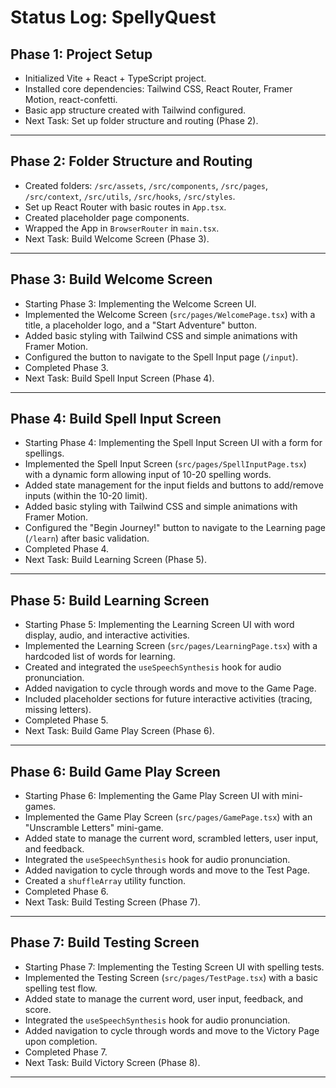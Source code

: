 # Status Log: SpellyQuest

## Phase 1: Project Setup
- Initialized Vite + React + TypeScript project.
- Installed core dependencies: Tailwind CSS, React Router, Framer Motion, react-confetti.
- Basic app structure created with Tailwind configured.
- Next Task: Set up folder structure and routing (Phase 2).

---

## Phase 2: Folder Structure and Routing
- Created folders: `/src/assets`, `/src/components`, `/src/pages`, `/src/context`, `/src/utils`, `/src/hooks`, `/src/styles`.
- Set up React Router with basic routes in `App.tsx`.
- Created placeholder page components.
- Wrapped the App in `BrowserRouter` in `main.tsx`.
- Next Task: Build Welcome Screen (Phase 3).

---

## Phase 3: Build Welcome Screen
- Starting Phase 3: Implementing the Welcome Screen UI.
- Implemented the Welcome Screen (`src/pages/WelcomePage.tsx`) with a title, a placeholder logo, and a "Start Adventure" button.
- Added basic styling with Tailwind CSS and simple animations with Framer Motion.
- Configured the button to navigate to the Spell Input page (`/input`).
- Completed Phase 3.
- Next Task: Build Spell Input Screen (Phase 4).

---

## Phase 4: Build Spell Input Screen
- Starting Phase 4: Implementing the Spell Input Screen UI with a form for spellings.
- Implemented the Spell Input Screen (`src/pages/SpellInputPage.tsx`) with a dynamic form allowing input of 10-20 spelling words.
- Added state management for the input fields and buttons to add/remove inputs (within the 10-20 limit).
- Added basic styling with Tailwind CSS and simple animations with Framer Motion.
- Configured the "Begin Journey!" button to navigate to the Learning page (`/learn`) after basic validation.
- Completed Phase 4.
- Next Task: Build Learning Screen (Phase 5).

---

## Phase 5: Build Learning Screen
- Starting Phase 5: Implementing the Learning Screen UI with word display, audio, and interactive activities.
- Implemented the Learning Screen (`src/pages/LearningPage.tsx`) with a hardcoded list of words for learning.
- Created and integrated the `useSpeechSynthesis` hook for audio pronunciation.
- Added navigation to cycle through words and move to the Game Page.
- Included placeholder sections for future interactive activities (tracing, missing letters).
- Completed Phase 5.
- Next Task: Build Game Play Screen (Phase 6).

---

## Phase 6: Build Game Play Screen
- Starting Phase 6: Implementing the Game Play Screen UI with mini-games.
- Implemented the Game Play Screen (`src/pages/GamePage.tsx`) with an "Unscramble Letters" mini-game.
- Added state to manage the current word, scrambled letters, user input, and feedback.
- Integrated the `useSpeechSynthesis` hook for audio pronunciation.
- Added navigation to cycle through words and move to the Test Page.
- Created a `shuffleArray` utility function.
- Completed Phase 6.
- Next Task: Build Testing Screen (Phase 7).

---

## Phase 7: Build Testing Screen
- Starting Phase 7: Implementing the Testing Screen UI with spelling tests.
- Implemented the Testing Screen (`src/pages/TestPage.tsx`) with a basic spelling test flow.
- Added state to manage the current word, user input, feedback, and score.
- Integrated the `useSpeechSynthesis` hook for audio pronunciation.
- Added navigation to cycle through words and move to the Victory Page upon completion.
- Completed Phase 7.
- Next Task: Build Victory Screen (Phase 8).

---
